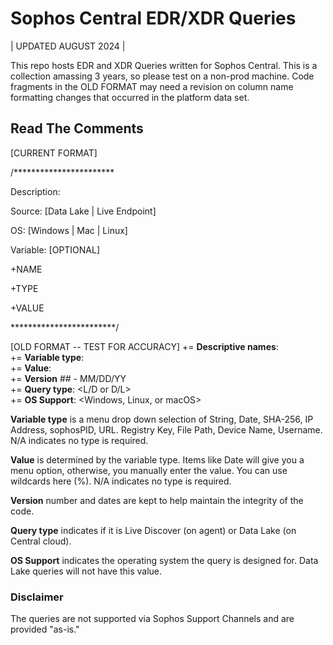# Sophos Central EDR/XDR Queries 
| UPDATED AUGUST 2024 |

This repo hosts EDR and XDR Queries written for Sophos Central. This is a collection amassing 3 years, so please test on a non-prod machine. Code fragments in the OLD FORMAT may need a revision on column name formatting changes that occurred in the platform data set.

## Read The Comments

[CURRENT FORMAT] 

/***********************

Description:

Source:     [Data Lake | Live Endpoint]  

OS:         [Windows | Mac | Linux]       

Variable:   [OPTIONAL]

  +NAME
  
  +TYPE
  
  +VALUE

************************/


[OLD FORMAT -- TEST FOR ACCURACY]
  += **Descriptive names**: <variableName>  
  += **Variable type**: <type>  
  += **Value**: <value>  
  += **Version** ## - MM/DD/YY  
  += **Query type**: <L/D or D/L>  
  += **OS Support**: <Windows, Linux, or macOS>  

**Variable type** is a menu drop down selection of String, Date, SHA-256, IP Address, sophosPID, URL. Registry Key, File Path, Device Name, Username. N/A indicates no type is required.
  
**Value** is determined by the variable type. Items like Date will give you a menu option, otherwise, you manually enter the value. You can use wildcards here (%). N/A indicates no type is required.
  
**Version** number and dates are kept to help maintain the integrity of the code. 

**Query type** indicates if it is Live Discover (on agent) or Data Lake (on Central cloud).
  
**OS Support** indicates the operating system the query is designed for. Data Lake queries will not have this value.
  
### Disclaimer
  
The queries are not supported via Sophos Support Channels and are provided "as-is."
